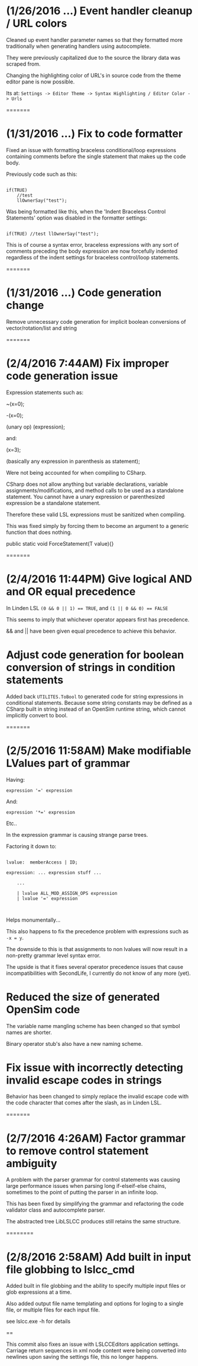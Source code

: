 # (1/26/2016 ...) Event handler cleanup / URL colors

Cleaned up event handler parameter names so that they formatted more traditionally when generating handlers using autocomplete.

They were previously capitalized due to the source the library data was scraped from.

Changing the highlighting color of URL's in source code from the theme editor pane is now possible.

Its at: `Settings -> Editor Theme -> Syntax Highlighting / Editor Color -> Urls`


=======


# (1/31/2016 ...) Fix to code formatter

Fixed an issue with formatting braceless conditional/loop expressions containing comments before the
single statement that makes up the code body.

Previously code such as this:


```LSL

if(TRUE)
    //test
    llOwnerSay("test");

```

Was being formatted like this, when the 'Indent Braceless Control Statements'
option was disabled in the formatter settings:


```LSL

if(TRUE) //test llOwnerSay("test");

```

This is of course a syntax error,  braceless expressions with any sort of comments
preceding the body expression are now forcefully indented regardless of the indent
settings for braceless control/loop statements.


=======


# (1/31/2016 ...) Code generation change

Remove unnecessary code generation for implicit boolean conversions of vector/rotation/list and string


=======


# (2/4/2016 7:44AM) Fix improper code generation issue


Expression statements such as:

~(x=0);

-(x=0);

(unary op) (expression);


and:


(x=3);

(basically any expression in parenthesis as statement);


Were not being accounted for when compiling to CSharp.

CSharp does not allow anything but variable declarations,
variable assignments/modifications, and method calls to be used
as a standalone statement.  You cannot have a unary expression or 
parenthesized expression be a standalone statement.

Therefore these valid LSL expressions must be sanitized when compiling.

This was fixed simply by forcing them to become an argument to a generic
function that does nothing.

public static void ForceStatement<T>(T value){}


=======

# (2/4/2016 11:44PM) Give logical AND and OR equal precedence

In Linden LSL `(0 && 0 || 1) == TRUE`, and `(1 || 0 && 0) == FALSE`

This seems to imply that whichever operator appears first has precedence.

&& and || have been given equal precedence to achieve this behavior.


# Adjust code generation for boolean conversion of strings in condition statements

Added back `UTILITES.ToBool` to generated code for string expressions in conditional statements.
Because some string constants may be defined as a CSharp built in string instead of an OpenSim runtime string, which cannot implicitly convert to bool.

=======

# (2/5/2016 11:58AM) Make modifiable LValues part of grammar

Having:

`expression '=' expression`

And:

`expression '*=' expression`

Etc..

In the expression grammar is causing strange parse trees.



Factoring it down to:

```

lvalue:  memberAccess | ID;

expression: ... expression stuff ...

    ...
    
    | lvalue ALL_MOD_ASSIGN_OPS expression
    | lvalue '=' expression
    
	
```

Helps monumentally...


This also happens to fix the precedence problem with expressions such as `-x = y`.


The downside to this is that assignments to non lvalues will
now result in a non-pretty grammar level syntax error.


The upside is that it fixes several operator precedence issues that
cause incompatibilities with SecondLife,  I currently do not know of any more (yet).


# Reduced the size of generated OpenSim code

The variable name mangling scheme has been changed so that symbol names are shorter.

Binary operator stub's also have a new naming scheme.


# Fix issue with incorrectly detecting invalid escape codes in strings

Behavior has been changed to simply replace the invalid escape code with the code 
character that comes after the slash, as in Linden LSL.


=======


# (2/7/2016 4:26AM) Factor grammar to remove control statement ambiguity


A problem with the parser grammar for control statements was causing large performance issues when parsing long
if-elseif-else chains, sometimes to the point of putting the parser in an infinite loop.

This has been fixed by simplifying the grammar and refactoring the code validator class and autocomplete parser.

The abstracted tree LibLSLCC produces still retains the same structure.


========


# (2/8/2016 2:58AM) Add built in input file globbing to lslcc_cmd

Added built in file globbing and the ability to specify
multiple input files or glob expressions at a time.

Also added output file name templating and options
for loging to a single file, or multiple files for each
input file.

see lslcc.exe -h for details

==

This commit also fixes an issue with LSLCCEditors application
settings.  Carriage return sequences in xml node content were being
converted into newlines upon saving the settings file, this no
longer happens.